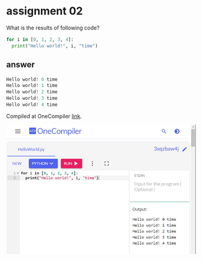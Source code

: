 # assignment 02
What is the results of following code?
```python
for i in [0, 1, 2, 3, 4]:
  print("Hello world!", i, "time")
```

## answer
```python
Hello world! 0 time
Hello world! 1 time
Hello world! 2 time
Hello world! 3 time
Hello world! 4 time
```
Compiled at OneCompiler [link]( https://onecompiler.com/python/3xqzbaw4j ).

![](answer_02.jpg)
